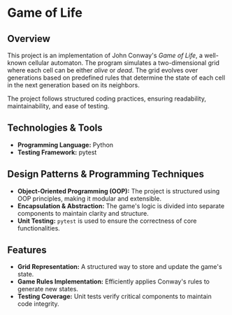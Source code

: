 # Game of Life

## Overview
This project is an implementation of John Conway's *Game of Life*, a well-known cellular automaton. The program simulates a two-dimensional grid where each cell can be either *alive* or *dead*. The grid evolves over generations based on predefined rules that determine the state of each cell in the next generation based on its neighbors.

The project follows structured coding practices, ensuring readability, maintainability, and ease of testing.

## Technologies & Tools
- **Programming Language:** Python
- **Testing Framework:** pytest

## Design Patterns & Programming Techniques
- **Object-Oriented Programming (OOP):** The project is structured using OOP principles, making it modular and extensible.
- **Encapsulation & Abstraction:** The game's logic is divided into separate components to maintain clarity and structure.
- **Unit Testing:** `pytest` is used to ensure the correctness of core functionalities.

## Features
- **Grid Representation:** A structured way to store and update the game's state.
- **Game Rules Implementation:** Efficiently applies Conway's rules to generate new states.
- **Testing Coverage:** Unit tests verify critical components to maintain code integrity.
